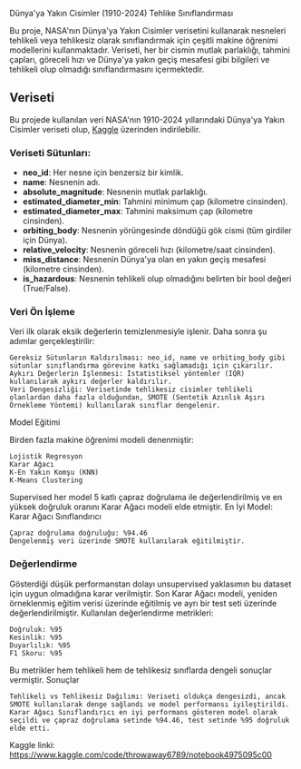 Dünya'ya Yakın Cisimler (1910-2024) Tehlike Sınıflandırması

Bu proje, NASA'nın Dünya'ya Yakın Cisimler verisetini kullanarak nesneleri tehlikeli veya tehlikesiz olarak sınıflandırmak için çeşitli makine öğrenimi modellerini kullanmaktadır. Veriseti, her bir cismin mutlak parlaklığı, tahmini çapları, göreceli hızı ve Dünya'ya yakın geçiş mesafesi gibi bilgileri ve tehlikeli olup olmadığı sınıflandırmasını içermektedir.

## Veriseti
Bu projede kullanılan veri NASA'nın 1910-2024 yıllarındaki Dünya'ya Yakın Cisimler veriseti olup, [Kaggle](https://www.kaggle.com/datasets) üzerinden indirilebilir.

### Veriseti Sütunları:
- **neo_id**: Her nesne için benzersiz bir kimlik.
- **name**: Nesnenin adı.
- **absolute_magnitude**: Nesnenin mutlak parlaklığı.
- **estimated_diameter_min**: Tahmini minimum çap (kilometre cinsinden).
- **estimated_diameter_max**: Tahmini maksimum çap (kilometre cinsinden).
- **orbiting_body**: Nesnenin yörüngesinde döndüğü gök cismi (tüm girdiler için Dünya).
- **relative_velocity**: Nesnenin göreceli hızı (kilometre/saat cinsinden).
- **miss_distance**: Nesnenin Dünya'ya olan en yakın geçiş mesafesi (kilometre cinsinden).
- **is_hazardous**: Nesnenin tehlikeli olup olmadığını belirten bir bool değeri (True/False).

### Veri Ön İşleme

Veri ilk olarak eksik değerlerin temizlenmesiyle işlenir. Daha sonra şu adımlar gerçekleştirilir:

    Gereksiz Sütunların Kaldırılması: neo_id, name ve orbiting_body gibi sütunlar sınıflandırma görevine katkı sağlamadığı için çıkarılır.
    Aykırı Değerlerin İşlenmesi: İstatistiksel yöntemler (IQR) kullanılarak aykırı değerler kaldırılır.
    Veri Dengesizliği: Verisetinde tehlikesiz cisimler tehlikeli olanlardan daha fazla olduğundan, SMOTE (Sentetik Azınlık Aşırı Örnekleme Yöntemi) kullanılarak sınıflar dengelenir.
Model Eğitimi

Birden fazla makine öğrenimi modeli denenmiştir:

    Lojistik Regresyon
    Karar Ağacı
    K-En Yakın Komşu (KNN)
    K-Means Clustering

Supervised her model 5 katlı çapraz doğrulama ile değerlendirilmiş ve en yüksek doğruluk oranını Karar Ağacı modeli elde etmiştir.
En İyi Model: Karar Ağacı Sınıflandırıcı

    Çapraz doğrulama doğruluğu: %94.46
    Dengelenmiş veri üzerinde SMOTE kullanılarak eğitilmiştir.

### Değerlendirme

Gösterdiği düşük performanstan dolayı unsupervised yaklasımın bu dataset için uygun olmadığına karar verilmiştir.
Son Karar Ağacı modeli, yeniden örneklenmiş eğitim verisi üzerinde eğitilmiş ve ayrı bir test seti üzerinde değerlendirilmiştir. Kullanılan değerlendirme metrikleri:

    Doğruluk: %95
    Kesinlik: %95
    Duyarlılık: %95
    F1 Skoru: %95

Bu metrikler hem tehlikeli hem de tehlikesiz sınıflarda dengeli sonuçlar vermiştir.
Sonuçlar

    Tehlikeli vs Tehlikesiz Dağılımı: Veriseti oldukça dengesizdi, ancak SMOTE kullanılarak denge sağlandı ve model performansı iyileştirildi.
    Karar Ağacı Sınıflandırıcı en iyi performans gösteren model olarak seçildi ve çapraz doğrulama setinde %94.46, test setinde %95 doğruluk elde etti.


Kaggle linki: https://www.kaggle.com/code/throwaway6789/notebook4975095c00
